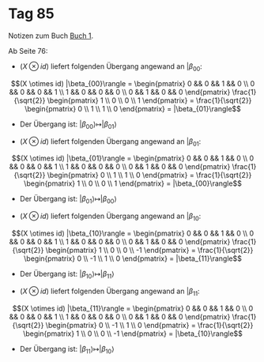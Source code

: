 # Tag 85

Notizen zum Buch [Buch 1](../Buch1.md).

Ab Seite 76:
* $(X \otimes id)$ liefert folgenden Übergang angewand an $|\beta_{00}$:
```math
(X \otimes id) |\beta_{00}\rangle
=
\begin{pmatrix}
0 && 0 && 1 && 0 \\
0 && 0 && 0 && 1 \\
1 && 0 && 0 && 0 \\
0 && 1 && 0 && 0
\end{pmatrix}
\frac{1}{\sqrt{2}}
\begin{pmatrix}
1 \\
0 \\
0 \\
1
\end{pmatrix}
=
\frac{1}{\sqrt{2}}
\begin{pmatrix}
0 \\
1 \\
1 \\
0
\end{pmatrix}
=
|\beta_{01}\rangle
```
* Der Übergang ist: $|\beta_{00}\rangle \longmapsto |\beta_{01}\rangle$

* $(X \otimes id)$ liefert folgenden Übergang angewand an $|\beta_{01}$:
```math
(X \otimes id) |\beta_{01}\rangle
=
\begin{pmatrix}
0 && 0 && 1 && 0 \\
0 && 0 && 0 && 1 \\
1 && 0 && 0 && 0 \\
0 && 1 && 0 && 0
\end{pmatrix}
\frac{1}{\sqrt{2}}
\begin{pmatrix}
0 \\
1 \\
1 \\
0
\end{pmatrix}
=
\frac{1}{\sqrt{2}}
\begin{pmatrix}
1 \\
0 \\
0 \\
1
\end{pmatrix}
=
|\beta_{00}\rangle
```
* Der Übergang ist: $|\beta_{01}\rangle \longmapsto |\beta_{00}\rangle$

* $(X \otimes id)$ liefert folgenden Übergang angewand an $|\beta_{10}$:
```math
(X \otimes id) |\beta_{10}\rangle
=
\begin{pmatrix}
0 && 0 && 1 && 0 \\
0 && 0 && 0 && 1 \\
1 && 0 && 0 && 0 \\
0 && 1 && 0 && 0
\end{pmatrix}
\frac{1}{\sqrt{2}}
\begin{pmatrix}
1 \\
0 \\
0 \\
-1
\end{pmatrix}
=
\frac{1}{\sqrt{2}}
\begin{pmatrix}
0 \\
-1 \\
1 \\
0
\end{pmatrix}
=
|\beta_{11}\rangle
```
* Der Übergang ist: $|\beta_{10}\rangle \longmapsto |\beta_{11}\rangle$


* $(X \otimes id)$ liefert folgenden Übergang angewand an $|\beta_{11}$:
```math
(X \otimes id) |\beta_{11}\rangle
=
\begin{pmatrix}
0 && 0 && 1 && 0 \\
0 && 0 && 0 && 1 \\
1 && 0 && 0 && 0 \\
0 && 1 && 0 && 0
\end{pmatrix}
\frac{1}{\sqrt{2}}
\begin{pmatrix}
0 \\
-1 \\
1 \\
0
\end{pmatrix}
=
\frac{1}{\sqrt{2}}
\begin{pmatrix}
1 \\
0 \\
0 \\
-1
\end{pmatrix}
=
|\beta_{10}\rangle
```
* Der Übergang ist: $|\beta_{11}\rangle \longmapsto |\beta_{10}\rangle$

